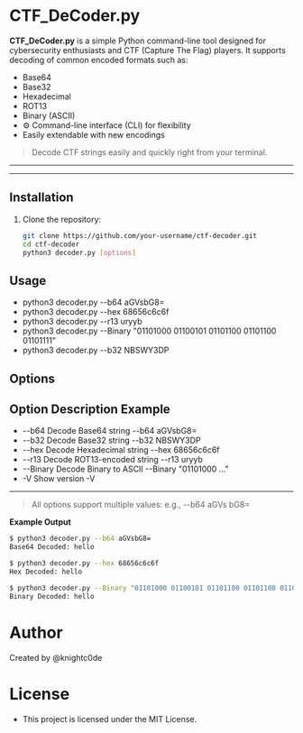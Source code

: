 # CTF_DeCoder.py

**CTF_DeCoder.py** is a simple Python command-line tool designed for cybersecurity enthusiasts and CTF (Capture The Flag) players. It supports decoding of common encoded formats such as:

- Base64
- Base32
- Hexadecimal
- ROT13
- Binary (ASCII)
- ⚙ Command-line interface (CLI) for flexibility
-  Easily extendable with new encodings

> Decode CTF strings easily and quickly right from your terminal.

---


---

##  Installation

1. Clone the repository:
   ```bash
   git clone https://github.com/your-username/ctf-decoder.git
   cd ctf-decoder
   python3 decoder.py [options]

## Usage 
 - python3 decoder.py --b64 aGVsbG8=
 - python3 decoder.py --hex 68656c6c6f
 - python3 decoder.py --r13 uryyb
 - python3 decoder.py --Binary "01101000 01100101 01101100 01101100 01101111"
 - python3 decoder.py --b32 NBSWY3DP

## Options
**Option	Description	Example**
---
- --b64	Decode Base64 string	--b64 aGVsbG8=
- --b32	Decode Base32 string	--b32 NBSWY3DP
- --hex	Decode Hexadecimal string	--hex 68656c6c6f
- --r13	Decode ROT13-encoded string	--r13 uryyb
- --Binary	Decode Binary to ASCII	--Binary "01101000 ..."
- -V	Show version	-V
---
> All options support multiple values: e.g., --b64 aGVs bG8=

 **Example Output**
```bash
$ python3 decoder.py --b64 aGVsbG8=
Base64 Decoded: hello

$ python3 decoder.py --hex 68656c6c6f
Hex Decoded: hello

$ python3 decoder.py --Binary "01101000 01100101 01101100 01101100 01101111"
Binary Decoded: hello
``` 
# Author 
Created by @knightc0de

# License
 - This project is licensed under the MIT License.
